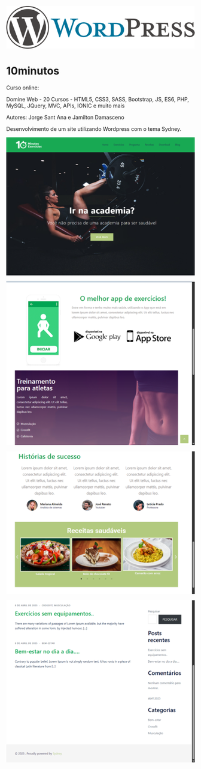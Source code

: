 ![Worpress](wp-includes/images/WordPress.png)

# 10minutos

Curso online:

Domine Web - 20 Cursos - HTML5, CSS3, SASS, Bootstrap, JS, ES6, PHP, MySQL, JQuery, MVC, APIs, IONIC e muito mais

Autores:
Jorge Sant Ana e Jamilton Damasceno

Desenvolvimento de um site utilizando Wordpress com o tema Sydney. 

![Cabeçalho](wp-includes/images/Site1.png)

![Cabeçalho](wp-includes/images/Site2.png)

![Cabeçalho](wp-includes/images/Site3.png)

![Cabeçalho](wp-includes/images/Site4.png)

 
